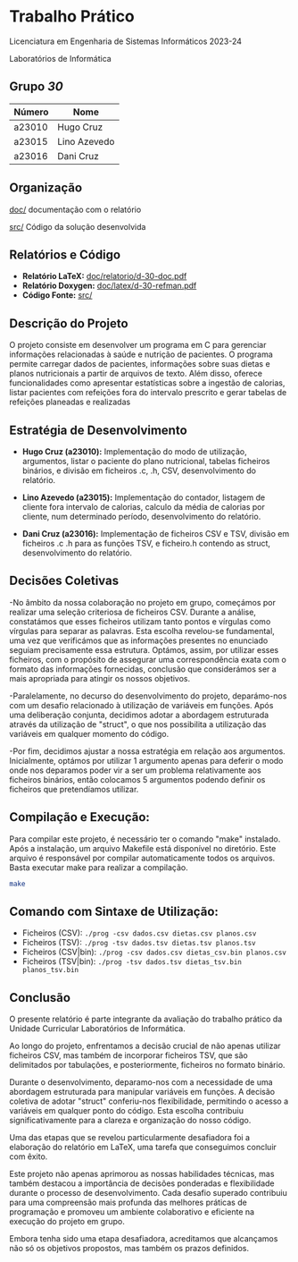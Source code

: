 # Trabalho Prático

Licenciatura em Engenharia de Sistemas Informáticos 2023-24

Laboratórios de Informática

## Grupo  *30*
| Número | Nome |
| -----  | ---- |
| a23010 | Hugo Cruz |
| a23015 | Lino Azevedo |
| a23016 | Dani Cruz |

## Organização

[doc/](./doc/)  documentação com o relatório

[src/](./src/)  Código da solução desenvolvida 

## Relatórios e Código

- **Relatório LaTeX:** [doc/relatorio/d-30-doc.pdf](doc/relatorio/d-30-doc.pdf)
- **Relatório Doxygen:** [doc/latex/d-30-refman.pdf](doc/latex/d-30-refman.pdf)
- **Código Fonte:** [src/](/src/)

## Descrição do Projeto

O projeto consiste em desenvolver um programa em C para gerenciar informações relacionadas à saúde e nutrição de 
pacientes. O programa permite carregar dados de pacientes, informações sobre suas dietas e planos nutricionais a 
partir de arquivos de texto. Além disso, oferece funcionalidades como apresentar estatísticas sobre a ingestão 
de calorias, listar pacientes com refeições fora do intervalo prescrito e gerar tabelas de refeições planeadas e 
realizadas

## Estratégia de Desenvolvimento 

- **Hugo Cruz (a23010):** Implementação do modo de utilização, argumentos, listar o paciente do plano nutricional, 
tabelas ficheiros binários, e divisão em ficheiros .c, .h, CSV, desenvolvimento do relatório. 

- **Lino Azevedo (a23015):** Implementação do contador, listagem de cliente fora intervalo de calorias, calculo da 
média de calorias por cliente, num determinado período, desenvolvimento do relatório.

- **Dani Cruz (a23016):** Implementação de ficheiros CSV e TSV, divisão em ficheiros .c .h para as funções TSV, e 
ficheiro.h contendo as struct, desenvolvimento do relatório.
 
## Decisões Coletivas 

-No âmbito da nossa colaboração no projeto em grupo, começámos por realizar uma seleção criteriosa de ficheiros 
CSV. Durante a análise, constatámos que esses ficheiros utilizam tanto pontos e vírgulas como vírgulas para 
separar as palavras. Esta escolha revelou-se fundamental, uma vez que verificámos que as informações presentes 
no enunciado seguiam precisamente essa estrutura. Optámos, assim, por utilizar esses ficheiros, com o propósito 
de assegurar uma correspondência exata com o formato das informações fornecidas, conclusão que considerámos ser 
a mais apropriada para atingir os nossos objetivos.

-Paralelamente, no decurso do desenvolvimento do projeto, deparámo-nos com um desafio relacionado à utilização de 
variáveis em funções. Após uma deliberação conjunta, decidimos adotar a abordagem estruturada através da 
utilização de "struct", o que nos possibilita a utilização das variáveis em qualquer momento do código.

-Por fim, decidimos ajustar a nossa estratégia em relação aos argumentos. Inicialmente, optámos por utilizar 1 
argumento apenas para deferir o modo onde nos deparamos poder vir a ser um problema relativamente aos ficheiros 
binários, então colocamos 5 argumentos podendo definir os ficheiros que pretendíamos utilizar.

## Compilação e Execução:

Para compilar este projeto, é necessário ter o comando "make" instalado. Após a instalação, um arquivo Makefile 
está disponível no diretório. Este arquivo é responsável por compilar automaticamente todos os arquivos. Basta 
executar make para realizar a compilação.

```bash
make
```

## Comando com Sintaxe de Utilização:

- Ficheiros (CSV): `./prog -csv dados.csv dietas.csv planos.csv`
- Ficheiros (TSV): `./prog -tsv dados.tsv dietas.tsv planos.tsv`
- Ficheiros (CSV|bin): `./prog -csv dados.csv dietas_csv.bin planos.csv`
- Ficheiros (TSV|bin): `./prog -tsv dados.tsv dietas_tsv.bin planos_tsv.bin`

## Conclusão
O presente relatório é parte integrante da avaliação do trabalho prático da Unidade Curricular Laboratórios de Informática.

Ao longo do projeto, enfrentamos a decisão crucial de não apenas utilizar ficheiros CSV, mas também de incorporar ficheiros TSV, que são delimitados por tabulações, e posteriormente, ficheiros no formato binário.

Durante o desenvolvimento, deparamo-nos com a necessidade de uma abordagem estruturada para manipular variáveis em funções. A decisão coletiva de adotar "struct" conferiu-nos flexibilidade, permitindo o acesso a variáveis em qualquer ponto do código. Esta escolha contribuiu significativamente para a clareza e organização do nosso código.

Uma das etapas que se revelou particularmente desafiadora foi a elaboração do relatório em LaTeX, uma tarefa que conseguimos concluir com êxito.

Este projeto não apenas aprimorou as nossas habilidades técnicas, mas também destacou a importância de decisões ponderadas e flexibilidade durante o processo de desenvolvimento. Cada desafio superado contribuiu para uma compreensão mais profunda das melhores práticas de programação e promoveu um ambiente colaborativo e eficiente na execução do projeto em grupo.

Embora tenha sido uma etapa desafiadora, acreditamos que alcançamos não só os objetivos propostos, mas também os prazos definidos.


